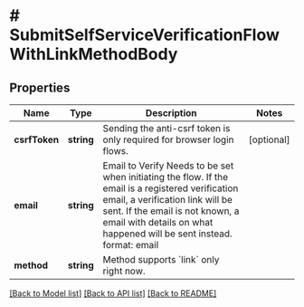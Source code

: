 # # SubmitSelfServiceVerificationFlowWithLinkMethodBody

## Properties

Name | Type | Description | Notes
------------ | ------------- | ------------- | -------------
**csrfToken** | **string** | Sending the anti-csrf token is only required for browser login flows. | [optional]
**email** | **string** | Email to Verify  Needs to be set when initiating the flow. If the email is a registered verification email, a verification link will be sent. If the email is not known, a email with details on what happened will be sent instead.  format: email |
**method** | **string** | Method supports &#x60;link&#x60; only right now. |

[[Back to Model list]](../../README.md#models) [[Back to API list]](../../README.md#endpoints) [[Back to README]](../../README.md)
